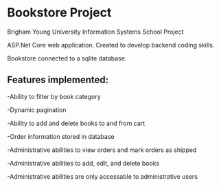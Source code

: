 # Bookstore Project

Brigham Young University Information Systems School Project

ASP.Net Core web application. Created to develop backend coding skills.

Bookstore connected to a sqlite database. 

## Features implemented:

-Ability to filter by book category

-Dynamic pagination

-Ability to add and delete books to and from cart

-Order information stored in database

-Administrative abilities to view orders and mark orders as shipped

-Administrative abilities to add, edit, and delete books

-Administrative abilities are only accessable to administrative users
